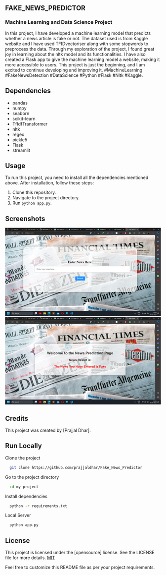 ## FAKE_NEWS_PREDICTOR
### Machine Learning and Data Science Project

In this project, I have developed a machine learning model that predicts whether a news article is fake or not. The dataset used is from Kaggle website and I have used TFIDvectoriser along with some stopwords to preprocess the data. Through my exploration of the project, I found great joy in learning about the nltk model and its functionalities. I have also created a Flask app to give the machine learning model a website, making it more accessible to users. This project is just the beginning, and I am excited to continue developing and improving it. #MachineLearning #FakeNewsDetection #DataScience #Python #Flask #Nltk #Kaggle.

## Dependencies

* pandas
* numpy
* seaborn
* scikit-learn
* TfIdfTransformer
* nltk
* regex
* pickle5
* Flask
* streamlit

## Usage

To run this project, you need to install all the dependencies mentioned above. After installation, follow these steps:

1. Clone this repository.
2. Navigate to the project directory.
3. Run `python app.py`.

## Screenshots

![Screenshot 1](./screenshots/Screenshot%20(1).png)
![Screenshot 2](./screenshots/Screenshot%20(2).png)

## Credits

This project was created by [Prajjal Dhar].


## Run Locally

Clone the project

```bash
  git clone https://github.com/prajjaldhar/Fake_News_Predictor
```

Go to the project directory

```bash
  cd my-project
```

Install dependencies

```bash
  python -r requirements.txt
```
Local Server

```bash
  python app.py
```

## License

This project is licensed under the [opensource] license. See the LICENSE file for more details.
[MIT](https://choosealicense.com/licenses/mit/)

Feel free to customize this README file as per your project requirements.
